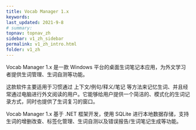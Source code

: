 ```yaml
---
title: Vocab Manager 1.x
keywords: 
last_updated: 2021-9-8
# summary: 
topnav: topnav_zh
sidebar: v1_zh_sidebar
permalink: v1_zh_intro.html
folder: v1_zh
---
```


Vocab Manager 1.x 是一款 Windows 平台的桌面生词笔记本应用，为外文学习者提供生词管理、生词自测等功能。

这款软件主要适用于习惯通过 上下文/例句/释义/笔记 等方法来记忆生词、并且经常通过电脑进行外文阅读的用户。它能够给用户提供一个简洁的、模式化的生词记录方式，同时也提供了生词复习的窗口。

Vocab Manager 1.x 基于 .NET 框架开发，使用 SQLite 进行本地数据存储，支持生词的增删改查、标签化管理、生词自测以及错误报告/生词笔记生成等功能。